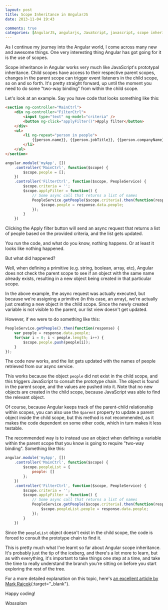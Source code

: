 ```yaml
---
layout: post
title: Scope Inheritance in AngularJS
date: 2013-11-04 19:43

comments: true
categories: [AngularJS, angularjs, JavaScript, javascript, scope inheritance, Uncategorized, Web Development]
---
```

As I continue my journey into the Angular world, I come across many new and awesome things. One very interesting thing Angular has got going for it is the use of scopes.

Scope inheritance in Angular works very much like JavaScript's prototypal inheritance. Child scopes have access to their respective parent scopes, changes in the parent scope can trigger event listeners in the child scope, so on and so forth. It's pretty straight forward, up until the moment you need to do some "two-way binding" from within the child scope.

<!--more-->

Let's look at an example. Say you have code that looks something like this:

```html
<section ng-controller="MainCtrl">
    <div ng-controller="FilterCtrl">
        <input type="text" ng-model="criteria" />
        <button ng-click="applyFilter()">Apply filter</button>
    </div>
    <ul>
        <li ng-repeat="person in people">
            {{person.name}}, {{person.jobTitle}}, {{person.companyName}}
        </li>
    </ul>
</section>
```

```javascript
angular.module('myApp', [])
    .controller('MainCtrl', function($scope) {
        $scope.people = [];
    })
    .controller('FilterCtrl', function($scope, PeopleService) {
        $scope.criteria = '';
        $scope.applyFilter = function() {
            // Some async call that returns a list of names
            PeopleService.getPeople($scope.criteria).then(function(response) {
                $scope.people = response.data.people;
            });
        }
    })
```

Clicking the Apply filter button will send an async request that returns a list of people based on the provided criteria, and the list gets updated.

You run the code, and what do you know, nothing happens. Or at least it looks like nothing happened.

But what did happened?

Well, when defining a primitive (e.g. string, boolean, array, etc), Angular does not check the parent scope to see if an object with the same name already exists, resulting in a new object being created in that particular scope.

In the above example, the async request was actually executed, but because we're assigning a primitive (in this case, an array), we're actually just creating a new object in the child scope. Since the newly created variable is not visible to the parent, our list view doesn't get updated.

However, if we were to do something like this:

```javascript
PeopleService.getPeople().then(function(response) {
    var people = response.data.people;
    for(var i = 0; i < people.length; i++) {
        $scope.people.push(people[i]);
    }
});
```

The code now works, and the list gets updated with the names of people retrieved from our async service.

This works because the object `people` did not exist in the child scope, and this triggers JavaScript to consult the prototype chain. The object is found in the parent scope, and the values are pushed into it. Note that no new objects are created in the child scope, because JavaScript was able to find the relevant object.

Of course, because Angular keeps track of the parent-child relationship within scopes, you can also use the `$parent` property to update a parent object inside the child scope, but this method is not recommended, as it makes the code dependent on some other code, which in turn makes it less testable.

The recommended way is to instead use an object when defining a variable within the parent scope that you know is going to require "two-way binding". Something like this:

```javascript
angular.module('myApp', [])
    .controller('MainCtrl', function($scope) {
        $scope.peopleList = {
            people: []
        };
    })
    .controller('FilterCtrl', function($scope, PeopleService) {
        $scope.criteria = '';
        $scope.applyFilter = function() {
            // Some async call that returns a list of names
            PeopleService.getPeople($scope.criteria).then(function(response) {
                $scope.peopleList.people = response.data.people;
            });
        }
    })
```

Since the `peopleList` object doesn't exist in the child scope, the code is forced to consult the prototype chain to find it.

This is pretty much what I've learnt so far about Angular scope inheritance. It's probably just the tip of the iceberg, and there's a lot more to learn, but as with everything, it's important to take things one step at a time, and take the time to really understand the branch you're sitting on before you start exploring the rest of the tree.

For a more detailed explanation on this topic, here's [an excellent article by Mark Rajcok](https://github.com/angular/angular.js/wiki/Understanding-Scopes){:target="_blank"}.

Happy coding!

*Wassalam*
